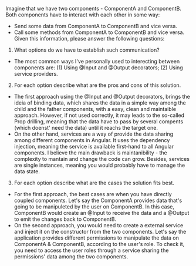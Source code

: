 Imagine that we have two components - ComponentA and ComponentB. Both components have to interact with each other in some way:
- Send some data from ComponentA to ComponentB and vice versa.
- Call some methods from ComponentA to ComponentB and vice versa.
Given this information, please answer the following questions:
1) What options do we have to establish such communication?
- The most common ways I've personally used to interecting between components are: (1) Using @Input and @Output decorators; (2) Using service providers.
2) For each option describe what are the pros and cons of this solution.
- The first approach using the @Input and @Output decorators, brings the ideia of binding data, which shares the data in a simple way among the child and the father components, with a easy, clean and maintaible approach. However, if not used correctly, it may leads to the so-called Prop drilling, meaning that the data have to pass by several compents (which doenst' need the data) until it reachs the target one.
- On the other hand, services are a way of provide the data sharing among different components in Angular. It uses the dependency injection, meaning the service is available first-hand to all Angular components. I believe the main drawback is maintanibility - the complexity to mantain and change the code can grow. Besides, services are single instances, meaning you would probably have to manage the data state.
3) For each option describe what are the cases the solution fits best.
- For the first approach, the best cases are when you have directly coupled components. Let's say the ComponentA provides data that's going to be manipuleted by the user on ComponentB. In this case, ComponentB would create an @Input to receive the data and a @Output to emit the changes back to ComponentB. 
- On the second approach, you would need to create a external service and inject it on the constructor from the two components. Let's say the application provides different permissions to manipulate the data on ComponentA & ComponentB, according to the user's role. To check it, you need to access the user roles through a service sharing the permissions' data among the two components.
